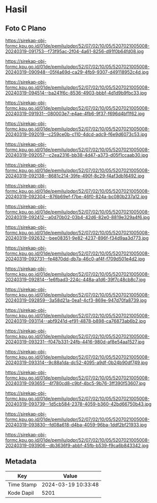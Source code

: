 # Hasil

## Foto C Plano

https://sirekap-obj-formc.kpu.go.id/01de/pemilu/pdpr/52/07/02/10/05/5207021005008-20240319-091753--f73f95ac-2f04-4a61-8256-d91f0b64fd08.jpg

https://sirekap-obj-formc.kpu.go.id/01de/pemilu/pdpr/52/07/02/10/05/5207021005008-20240319-090948--05f4a69d-ca29-4fb9-9307-d49118952c4d.jpg

https://sirekap-obj-formc.kpu.go.id/01de/pemilu/pdpr/52/07/02/10/05/5207021005008-20240319-094514--ba241f6c-8536-4903-bbbf-4d1d9b9fbc33.jpg

https://sirekap-obj-formc.kpu.go.id/01de/pemilu/pdpr/52/07/02/10/05/5207021005008-20240319-091931--080003e7-e4ae-4fb6-9f37-f696d4bf1f62.jpg

https://sirekap-obj-formc.kpu.go.id/01de/pemilu/pdpr/52/07/02/10/05/5207021005008-20240319-092019--c259ce0b-c110-4dcd-adc9-f6e9d6073c53.jpg

https://sirekap-obj-formc.kpu.go.id/01de/pemilu/pdpr/52/07/02/10/05/5207021005008-20240319-092057--c2ea2316-bb38-4d47-a373-d05f1ccaab30.jpg

https://sirekap-obj-formc.kpu.go.id/01de/pemilu/pdpr/52/07/02/10/05/5207021005008-20240319-092138--8681c214-39fe-490f-8c29-f4af3db16492.jpg

https://sirekap-obj-formc.kpu.go.id/01de/pemilu/pdpr/52/07/02/10/05/5207021005008-20240319-092304--876b69ef-f7be-46f0-824a-bc080b237a12.jpg

https://sirekap-obj-formc.kpu.go.id/01de/pemilu/pdpr/52/07/02/10/05/5207021005008-20240319-092412--a0d70b02-03b4-42d6-82e0-8819e329a4f6.jpg

https://sirekap-obj-formc.kpu.go.id/01de/pemilu/pdpr/52/07/02/10/05/5207021005008-20240319-092632--bee08351-9e82-4237-896f-f34d9aa3d773.jpg

https://sirekap-obj-formc.kpu.go.id/01de/pemilu/pdpr/52/07/02/10/05/5207021005008-20240319-092731--fe4870dd-db7a-46c0-af4f-f709d501e4d2.jpg

https://sirekap-obj-formc.kpu.go.id/01de/pemilu/pdpr/52/07/02/10/05/5207021005008-20240319-092814--1e6fbad3-224c-448a-a1d6-39f7c48cb8c7.jpg

https://sirekap-obj-formc.kpu.go.id/01de/pemilu/pdpr/52/07/02/10/05/5207021005008-20240319-092859--3a58d21a-0ea1-4cf3-869e-947d70fa8739.jpg

https://sirekap-obj-formc.kpu.go.id/01de/pemilu/pdpr/52/07/02/10/05/5207021005008-20240319-093114--abf9241d-ef91-4878-b898-ca76873ab6b2.jpg

https://sirekap-obj-formc.kpu.go.id/01de/pemilu/pdpr/52/07/02/10/05/5207021005008-20240319-093231--f047b331-24fb-4416-980d-af8e54aa1527.jpg

https://sirekap-obj-formc.kpu.go.id/01de/pemilu/pdpr/52/07/02/10/05/5207021005008-20240319-093314--9c88a1da-dc52-4095-a9df-0b24b90df749.jpg

https://sirekap-obj-formc.kpu.go.id/01de/pemilu/pdpr/52/07/02/10/05/5207021005008-20240319-093655--4f780cd8-c9bf-4bc5-9b76-3ff390f53607.jpg

https://sirekap-obj-formc.kpu.go.id/01de/pemilu/pdpr/52/07/02/10/05/5207021005008-20240319-093739--1d5cb584-2378-4059-b360-42bd66750b43.jpg

https://sirekap-obj-formc.kpu.go.id/01de/pemilu/pdpr/52/07/02/10/05/5207021005008-20240319-093830--fd08a618-d4ba-4059-96ba-1ddf2bf21933.jpg

https://sirekap-obj-formc.kpu.go.id/01de/pemilu/pdpr/52/07/02/10/05/5207021005008-20240319-093906--db3636f9-abbf-45fb-b539-f9ca6b843342.jpg


## Metadata

| Key        | Value               |
| ---------- | ------------------- |
| Time Stamp | 2024-03-19 10:33:48 |
| Kode Dapil | 5201                |



